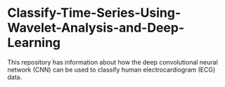 # Classify-Time-Series-Using-Wavelet-Analysis-and-Deep-Learning

This repository has information about how the deep convolutional neural network (CNN) can be used to classify human electrocardiogram (ECG) data.

